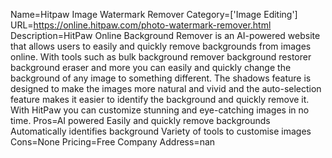 Name=Hitpaw Image Watermark Remover
Category=['Image Editing']
URL=https://online.hitpaw.com/photo-watermark-remover.html
Description=HitPaw Online Background Remover is an AI-powered website that allows users to easily and quickly remove backgrounds from images online. With tools such as bulk background remover background restorer background eraser and more you can easily and quickly change the background of any image to something different. The shadows feature is designed to make the images more natural and vivid and the auto-selection feature makes it easier to identify the background and quickly remove it. With HitPaw you can customize stunning and eye-catching images in no time.
Pros=AI powered Easily and quickly remove backgrounds Automatically identifies background Variety of tools to customise images
Cons=None
Pricing=Free
Company Address=nan
